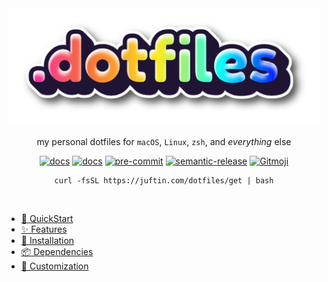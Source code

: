 <div align="center">
  <img src="https://raw.githubusercontent.com/juftin/dotfiles/main/docs/static/dotfiles.png" alt="dotfiles" width="500" />
  <p align="center">
    my personal dotfiles for
    <code>macOS</code>, <code>Linux</code>, <code>zsh</code>,
    and <i>everything</i> else
  </p>
  <a href="https://github.com/juftin/dotfiles/"><img src="https://img.shields.io/github/v/release/juftin/dotfiles?color=blue&label=%F0%9F%8C%88%20dotfiles" alt="docs"></a>
  <a href="https://juftin.com/dotfiles/"><img src="https://img.shields.io/static/v1?message=docs&color=526CFE&logo=Material+for+MkDocs&logoColor=FFFFFF&label=" alt="docs"></a>
  <a href="https://github.com/pre-commit/pre-commit"><img src="https://img.shields.io/badge/pre--commit-enabled-lightgreen?logo=pre-commit" alt="pre-commit"></a>
  <a href="https://github.com/semantic-release/semantic-release"><img src="https://img.shields.io/badge/%20%20%F0%9F%93%A6%F0%9F%9A%80-semantic--release-e10079.svg" alt="semantic-release"></a>
  <a href="https://gitmoji.dev"><img src="https://img.shields.io/badge/gitmoji-%20😜%20😍-FFDD67.svg" alt="Gitmoji"></a>
</div>

<div style="text-align: center; max-width: 550px; margin: auto;">
  <pre><code>curl -fsSL https://juftin.com/dotfiles/get | bash</code></pre>
</div>

<style>
    .md-typeset h1,
    .md-content__inner h1 {
      display: none;
    }
</style>

<br>

-   [🏃 QuickStart](quickstart.md)
-   [✨ Features](features.md)
-   [🚀 Installation](installation.md)
-   [📦 Dependencies](dependencies.md)
-   [💅 Customization](customization.md)
